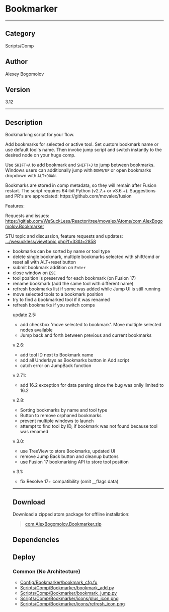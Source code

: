 # Bookmarker
___

## Category
Scripts/Comp

## Author
Alexey Bogomolov

## Version
3.12

___

## Description
<p>Bookmarking script for your flow.</p>
<p>Add bookmarks for selected or active tool. Set custom bookmark name or use default tool's name. Then invoke jump script and switch instantly to the desired node on your huge comp.</p>
<p>Use <code>SHIFT+A</code> to add bookmark and <code>SHIFT+J</code> to jump between bookmarks. Windows users can additionally jump with <code>DOWN/UP</code> or open bookmarks dropdown with <code>ALT+DOWN</code>.</p>   
<p>Bookmarks are stored in comp metadata, so they will remain after Fusion restart. The script requires 64-bit Python (v2.7.+ or v3.6.+).
Suggestions and PR's are appreciated: https://github.com/movalex/fusion</p>
<p>Features:</p>
<p>Requests and issues: <a href="https://gitlab.com/WeSuckLess/Reactor/tree/movalex/Atoms/com.AlexBogomolov.Bookmarker">https://gitlab.com/WeSuckLess/Reactor/tree/movalex/Atoms/com.AlexBogomolov.Bookmarker</a></p>
<p>STU topic and discussion, feature requests and updates: <a href="https://www.steakunderwater.com/wesuckless/viewtopic.php?f=33&t=2858">.../wesuckless/viewtopic.php?f=33&t=2858</a></p>
<ul>
	<li>bookmarks can be sorted by name or tool type</li>
	<li>delete single bookmark, multiple bookmarks selected with shift/cmd or reset all with ALT+reset button</li>
	<li>submit bookmark addition on <code>Enter</code></li>
	<li>close window on <code>ESC</code></li>
	<li>tool position is preserved for each bookmark (on Fusion 17)</li>
	<li>rename bookmark (add the same tool with different name)</li>
	<li>refresh bookmarks list if some was added while Jump UI is still running</li>
    <li>move selected tools to a bookmark position</li>
    <li>try to find a bookmarked tool if it was renamed</li>
    <li>refresh bookmarks if you switch comps</li>
<p>update 2.5:</p>
<ul>
<li> add checkbox 'move selected to bookmark'. Move multiple selected nodes available</li>
<li> Jump back and forth between previous and current bookmarks</li>
</ul>
<p>v 2.6:</p>
<ul>
<li> add tool ID next to Bookmark name</li>
<li> add all Underlays as Bookmarks button in Add script</li>
<li> catch error on JumpBack function</li>
</ul>
<p>v 2.71:</p>
<ul>
<li>add 16.2 exception for data parsing since the bug was onlly limited to 16.2</li>
</ul>
<p>v 2.8:</p>
<ul>
<li>Sorting bookmarks by name and tool type</li>
<li>Button to remove orphaned bookmarks</li>
<li>prevent multiple windows to launch </li>
<li>attempt to find tool by ID, if bookmark was not found because tool was renamed</li>
</ul>
<p>v 3.0:</p>
<ul>
<li>use TreeView to store Bookmarks, updated UI</li>
<li>remove Jump Back button and cleanup buttons</li>
<li>use Fusion 17 bookmarking API to store tool position</li>
</ul>
<p>v 3.1:</p>
<ul>
<li>fix Resolve 17+ compatibility (omit __flags data)</li>
</ul>



___

## Download

Download a zipped atom package for offline installation:
> [com.AlexBogomolov.Bookmarker.zip](https://gitlab.com/WeSuckLess/Reactor/-/archive/master/Reactor-master.zip?path=Atoms/com.AlexBogomolov.Bookmarker)  

## Dependencies

## Deploy

### Common (No Architecture)

<ul>
<li><a href="https://gitlab.com/WeSuckLess/Reactor/-/blob/master/Atoms/com.AlexBogomolov.Bookmarker/Config/Bookmarker/bookmark_cfg.fu?ref_type=heads">Config/Bookmarker/bookmark_cfg.fu</a></li>
<li><a href="https://gitlab.com/WeSuckLess/Reactor/-/blob/master/Atoms/com.AlexBogomolov.Bookmarker/Scripts/Comp/Bookmarker/bookmark_add.py?ref_type=heads">Scripts/Comp/Bookmarker/bookmark_add.py</a></li>
<li><a href="https://gitlab.com/WeSuckLess/Reactor/-/blob/master/Atoms/com.AlexBogomolov.Bookmarker/Scripts/Comp/Bookmarker/bookmark_jump.py?ref_type=heads">Scripts/Comp/Bookmarker/bookmark_jump.py</a></li>
<li><a href="https://gitlab.com/WeSuckLess/Reactor/-/blob/master/Atoms/com.AlexBogomolov.Bookmarker/Scripts/Comp/Bookmarker/icons/plus_icon.png?ref_type=heads">Scripts/Comp/Bookmarker/icons/plus_icon.png</a></li>
<li><a href="https://gitlab.com/WeSuckLess/Reactor/-/blob/master/Atoms/com.AlexBogomolov.Bookmarker/Scripts/Comp/Bookmarker/icons/refresh_icon.png?ref_type=heads">Scripts/Comp/Bookmarker/icons/refresh_icon.png</a></li>
</ul>
